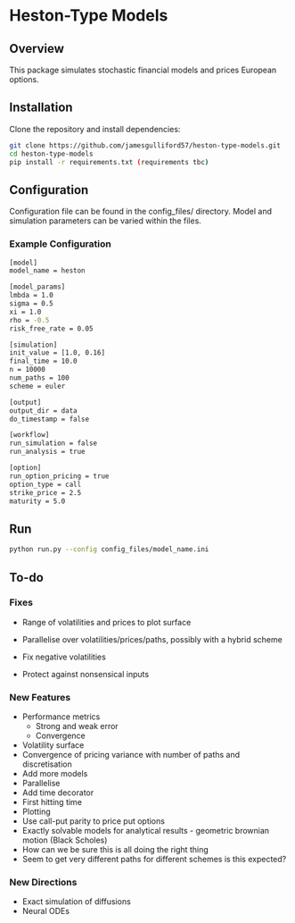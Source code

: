 # Heston-Type Models

## Overview
This package simulates stochastic financial models and prices European options. 

## Installation
Clone the repository and install dependencies:
```bash
git clone https://github.com/jamesgulliford57/heston-type-models.git
cd heston-type-models
pip install -r requirements.txt (requirements tbc)
```

## Configuration 
Configuration file can be found in the config_files/ directory. Model and 
simulation parameters can be varied within the files.
### Example Configuration
```bash
[model]
model_name = heston 

[model_params]
lmbda = 1.0
sigma = 0.5
xi = 1.0
rho = -0.5
risk_free_rate = 0.05

[simulation]
init_value = [1.0, 0.16] 
final_time = 10.0 
n = 10000
num_paths = 100
scheme = euler

[output]
output_dir = data
do_timestamp = false

[workflow]
run_simulation = false
run_analysis = true

[option]
run_option_pricing = true
option_type = call
strike_price = 2.5
maturity = 5.0
```
## Run
```bash
python run.py --config config_files/model_name.ini
```

## To-do
### Fixes
- Range of volatilities and prices to plot surface 
- Parallelise over volatilities/prices/paths, possibly with a hybrid scheme

- Fix negative volatilities
- Protect against nonsensical inputs

### New Features
- Performance metrics
   - Strong and weak error
   - Convergence
- Volatility surface
- Convergence of pricing variance with number of paths and discretisation
- Add more models
- Parallelise
- Add time decorator
- First hitting time
- Plotting
- Use call-put parity to price put options
- Exactly solvable models for analytical results - geometric brownian motion (Black Scholes)
- How can we be sure this is all doing the right thing
- Seem to get very different paths for different schemes is this expected?

### New Directions
- Exact simulation of diffusions
- Neural ODEs
